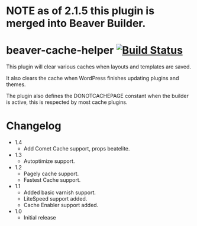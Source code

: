 # NOTE as of 2.1.5 this plugin is merged into Beaver Builder.


# beaver-cache-helper [![Build Status](https://travis-ci.org/Pross/beaver-cache-helper.svg?branch=master)](https://travis-ci.org/Pross/beaver-cache-helper)

This plugin will clear various caches when layouts and templates are saved.

It also clears the cache when WordPress finishes updating plugins and themes.

The plugin also defines the DONOTCACHEPAGE constant when the builder is active, this is respected by most cache plugins.

# Changelog


* 1.4
  * Add Comet Cache support, props beatelite.
* 1.3
  * Autoptimize support.
* 1.2
  * Pagely cache support.
  * Fastest Cache support.
* 1.1
  * Added basic varnish support.
  * LiteSpeed support added.
  * Cache Enabler support added.
* 1.0
  * Initial release
